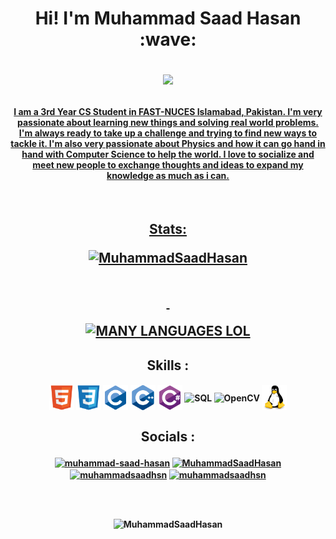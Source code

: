 <h1 align = "center">Hi! I'm Muhammad Saad Hasan :wave: <p align="center"> <a href="https://git.io/typing-svg"><img src="https://readme-typing-svg.herokuapp.com?font=Courier&pause=1000&color=18EBF7&width=435&lines=Computer+Science+Student;Problem+Solver;Passionate+about+Physics;Always%20Learning&center=true&width=500&height=50"> <h4 align="center">I am a 3rd Year CS Student in FAST-NUCES Islamabad, Pakistan. I'm very passionate about learning new things and solving real world problems. I'm always ready to take up a challenge and trying to find new ways to tackle it. I'm also very passionate about Physics and how it can go hand in hand with Computer Science to help the world. I love to socialize and meet new people to exchange thoughts and ideas to expand my knowledge as much as i can.</h4> <br>
  
 
  <h2 align="center">Stats:
  <p align="center">
	<p align="center"><img src="https://github-readme-streak-stats.herokuapp.com/?user=MuhammadSaadHasan&theme=react" alt="MuhammadSaadHasan"  /></p>

<br/>
  &nbsp;
  <p align="center">
  	<img src="https://github-readme-stats.vercel.app/api/top-langs/?username=MuhammadSaadHasan&langs_count=8&theme=dark&layout=compact" alt="MANY LANGUAGES LOL"/>
	  <a></a>
</p>
  <h2 align="center">Skills :

<h4 align="center">

<img align="center" alt="HTML5" width="40px" src="https://raw.githubusercontent.com/devicons/devicon/master/icons/html5/html5-original.svg"/>
<img align="center" alt="CSS" width="40px" src="https://raw.githubusercontent.com/devicons/devicon/master/icons/css3/css3-original.svg"/>
<img align="center" alt="C" width="40px" src="https://raw.githubusercontent.com/devicons/devicon/master/icons/c/c-original.svg"/>
<img align="center" alt="C++" width="40px" src="https://raw.githubusercontent.com/devicons/devicon/master/icons/cplusplus/cplusplus-original.svg"/>
<img align="center" alt="C#" width="40px" src="https://raw.githubusercontent.com/devicons/devicon/master/icons/csharp/csharp-original.svg"/>
<img align="center" alt="SQL" width="40px" src="https://db.cs.uni-tuebingen.de/teaching/ws2223/sql-is-a-programming-language/logo.svg"/>
<img align="center" alt="OpenCV" width="40px" src="https://www.vectorlogo.zone/logos/opencv/opencv-icon.svg"/>
<img align="center" alt="Linux" width="40px" src="https://raw.githubusercontent.com/devicons/devicon/master/icons/linux/linux-original.svg"/>
	

	
  
 ## <h2 align="center">Socials :
<h4 align="center">

<a href="https://www.linkedin.com/in/muhammad-saad-hasan/" target="blank"><img align="center" src="https://raw.githubusercontent.com/rahuldkjain/github-profile-readme-generator/master/src/images/icons/Social/linked-in-alt.svg" alt="muhammad-saad-hasan" height="30" width="40" /></a>
  <a></a>
<a href="https://github.com/MuhammadSaadHasan" target="blank"><img align="center" src="https://raw.githubusercontent.com/rahuldkjain/github-profile-readme-generator/master/src/images/icons/Social/github.svg" alt="MuhammadSaadHasan" height="30" width="40" /></a>
    <a></a>
<a href="https://www.instagram.com/muhammadsaadhsn/" target="blank"><img align="center" src="https://raw.githubusercontent.com/rahuldkjain/github-profile-readme-generator/master/src/images/icons/Social/instagram.svg" alt="muhammadsaadhsn" height="30" width="40" /></a>
  <a></a>
<a href="https://twitter.com/muhammadsaadhsn" target="blank"><img align="center" src="https://raw.githubusercontent.com/rahuldkjain/github-profile-readme-generator/master/src/images/icons/Social/twitter.svg" alt="muhammadsaadhsn" height="30" width="40" /></a>
 
</p>
<br><br>
   
 <p align="center"> <img src="https://komarev.com/ghpvc/?username=MuhammadSaadHasan18&label=Profile%20views&color=0e75b6&style=plastic" alt="MuhammadSaadHasan" /> </p>
 
